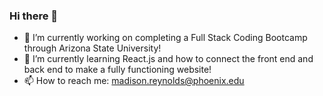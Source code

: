 ### Hi there 👋

- 🔭 I’m currently working on completing a Full Stack Coding Bootcamp through Arizona State University!
- 🌱 I’m currently learning React.js and how to connect the front end and back end to make a fully functioning website!
- 📫 How to reach me: madison.reynolds@phoenix.edu

  
<!--
**mradison/mradison** is a ✨ _special_ ✨ repository because its `README.md` (this file) appears on your GitHub profile.

Here are some ideas to get you started:

- 🔭 I’m currently working on ...
- 🌱 I’m currently learning ...
- 👯 I’m looking to collaborate on ...
- 🤔 I’m looking for help with ...
- 💬 Ask me about ...
- 📫 How to reach me: ...
- 😄 Pronouns: ...
- ⚡ Fun fact: ...
-->
